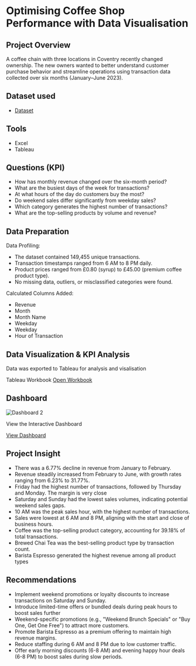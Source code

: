 # Optimising Coffee Shop Performance with Data Visualisation
## Project Overview
A coffee chain with three locations in Coventry recently changed ownership. The new owners wanted to better understand customer purchase behavior and streamline operations using transaction data collected over six months (January–June 2023).

## Dataset used
- <a href= "https://github.com/folakeobalakun/optimise-coffee-shop-performance/blob/main/Coffee%20Shop%20Sales%20Data%20.xlsx">Dataset</a>

## Tools
- Excel
- Tableau

## Questions (KPI)
- How has monthly revenue changed over the six-month period?
- What are the busiest days of the week for transactions?
- At what hours of the day do customers buy the most?
- Do weekend sales differ significantly from weekday sales?
- Which category generates the highest number of transactions?
- What are the top-selling products by volume and revenue?

## Data Preparation 
Data Profiling:
- The dataset contained 149,455 unique transactions.
- Transaction timestamps ranged from 6 AM to 8 PM daily.
- Product prices ranged from £0.80 (syrup) to £45.00 (premium coffee product type).
- No missing data, outliers, or misclassified categories were found.

 Calculated Columns Added:
- Revenue
- Month
- Month Name
- Weekday
- Weekday 
- Hour of Transaction

## Data Visualization & KPI Analysis

Data was exported to Tableau for analysis and visalisation

Tableau Workbook 
[Open Workbook](https://github.com/folakeobalakun/optimise-coffee-shop-performance/raw/main/Optimising%20coffee%20shop%20performance.twbx)

## Dashboard 
![Dashboard 2](https://github.com/user-attachments/assets/44aceb70-4559-4649-9414-c3b440ddb285)

View the Interactive Dashboard  

[View Dashboard](https://public.tableau.com/app/profile/folake.obalakun/viz/Optimisingcoffeeshopperformance/Dashboard2)  

## Project Insight

- There was a 6.77% decline in revenue from January to February.
- Revenue steadily increased from February to June, with growth rates ranging from 6.23% to 31.77%.
- Friday had the highest number of transactions, followed by Thursday and Monday. The margin is very close
- Saturday and Sunday had the lowest sales volumes, indicating potential weekend sales gaps.
- 10 AM was the peak sales hour, with the highest number of transactions.
- Sales were lowest at 6 AM and 8 PM, aligning with the start and close of business hours.
- Coffee was the top-selling product category, accounting for 39.18% of total transactions.
- Brewed Chai Tea was the best-selling product type by transaction count.
- Barista Espresso generated the highest revenue among all product types

## Recommendations

- Implement weekend promotions or loyalty discounts to increase transactions on Saturday and Sunday.
- Introduce limited-time offers or bundled deals during peak hours to boost sales further
- Weekend-specific promotions (e.g., "Weekend Brunch Specials" or "Buy One, Get One Free") to attract more customers.
- Promote Barista Espresso as a premium offering to maintain high revenue margins.
- Reduce staffing during 6 AM and 8 PM due to low customer traffic.
- Offer early morning discounts (6-8 AM) and evening happy hour deals (6-8 PM) to boost sales during slow periods.
